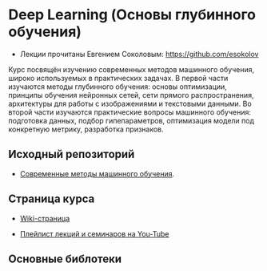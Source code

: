 # Deep Learning (Основы глубинного обучения)

* Лекции прочитаны Евгением Соколовым: https://github.com/esokolov

Курс посвящён изучению современных методов машинного обучения, широко используемых в практических задачах. В первой части изучаются методы глубинного обучения: основы оптимизации, принципы обучения нейронных сетей, сети прямого распространения, архитектуры для работы с изображениями и текстовыми данными. Во второй части изучаются практические вопросы машинного обучения: подготовка данных, подбор гипепараметров, оптимизация модели под конкретную метрику, разработка признаков.

## Исходный репозиторий

* [Современные методы машинного обучения](https://github.com/hse-ds/iad-deep-learning).

## Страница курса

* [Wiki-страница](http://wiki.cs.hse.ru/%D0%A1%D0%BE%D0%B2%D1%80%D0%B5%D0%BC%D0%B5%D0%BD%D0%BD%D1%8B%D0%B5_%D0%BC%D0%B5%D1%82%D0%BE%D0%B4%D1%8B_%D0%BC%D0%B0%D1%88%D0%B8%D0%BD%D0%BD%D0%BE%D0%B3%D0%BE_%D0%BE%D0%B1%D1%83%D1%87%D0%B5%D0%BD%D0%B8%D1%8F)

* [Плейлист лекций и семинаров на You-Tube](https://www.youtube.com/playlist?list=PLEwK9wdS5g0og-DcF1apxutSM0GDLHz_3)

## Основные библотеки


